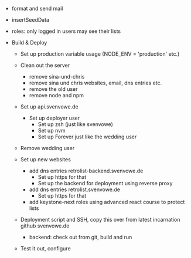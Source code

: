 -   format and send mail
-   insertSeedData
-   roles: only logged in users may see their lists
-   Build & Deploy

    -   Set up production variable usage (NODE_ENV = 'production' etc.)
    -   Clean out the server

        -   remove sina-und-chris
        -   remove sina und chris websites, email, dns entries etc.
        -   remove the old user
        -   remove node and npm

    -   Set up api.svenvowe.de

        -   Set up deployer user
            -   Set up zsh (just like svenvowe)
            -   Set up nvm
            -   Set up Forever just like the wedding user

    -   Remove wedding user

    -   Set up new websites

        -   add dns entries retrolist-backend.svenvowe.de
            -   Set up https for that
            -   Set up the backend for deployment using reverse proxy
        -   add dns entries retrolist.svenvowe.de
            -   Set up https for that
        -   add keystone-next roles using advanced react course to protect lists

    -   Deployment script and SSH, copy this over from latest incarnation github svenvowe.de
        -   backend: check out from git, build and run
    -   Test it out, configure
